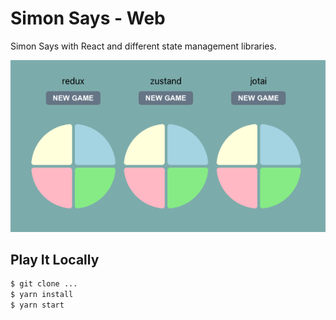 # Simon Says - Web

Simon Says with React and different state management libraries.

![alt text](./assets/sample-2.png)

## Play It Locally

```bash
$ git clone ...
$ yarn install
$ yarn start
```
